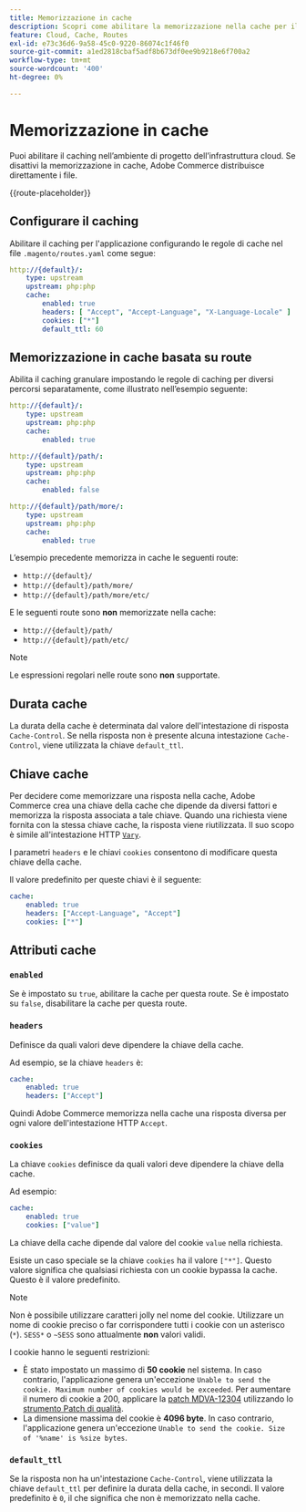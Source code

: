 ```yaml
---
title: Memorizzazione in cache
description: Scopri come abilitare la memorizzazione nella cache per il tuo Adobe Commerce negli ambienti dell’infrastruttura cloud.
feature: Cloud, Cache, Routes
exl-id: e73c36d6-9a58-45c0-9220-86074c1f46f0
source-git-commit: a1ed2818cbaf5adf8b673df0ee9b9218e6f700a2
workflow-type: tm+mt
source-wordcount: '400'
ht-degree: 0%

---
```


# Memorizzazione in cache

Puoi abilitare il caching nell’ambiente di progetto dell’infrastruttura cloud. Se disattivi la memorizzazione in cache, Adobe Commerce distribuisce direttamente i file.

{{route-placeholder}}

## Configurare il caching

Abilitare il caching per l&#39;applicazione configurando le regole di cache nel file `.magento/routes.yaml` come segue:

```yaml
http://{default}/:
    type: upstream
    upstream: php:php
    cache:
        enabled: true
        headers: [ "Accept", "Accept-Language", "X-Language-Locale" ]
        cookies: ["*"]
        default_ttl: 60
```

## Memorizzazione in cache basata su route

Abilita il caching granulare impostando le regole di caching per diversi percorsi separatamente, come illustrato nell’esempio seguente:

```yaml
http://{default}/:
    type: upstream
    upstream: php:php
    cache:
        enabled: true

http://{default}/path/:
    type: upstream
    upstream: php:php
    cache:
        enabled: false

http://{default}/path/more/:
    type: upstream
    upstream: php:php
    cache:
        enabled: true
```

L’esempio precedente memorizza in cache le seguenti route:

- `http://{default}/`
- `http://{default}/path/more/`
- `http://{default}/path/more/etc/`

E le seguenti route sono **non** memorizzate nella cache:

- `http://{default}/path/`
- `http://{default}/path/etc/`

>[!NOTE]
>
>Le espressioni regolari nelle route sono **non** supportate.

## Durata cache

La durata della cache è determinata dal valore dell&#39;intestazione di risposta `Cache-Control`. Se nella risposta non è presente alcuna intestazione `Cache-Control`, viene utilizzata la chiave `default_ttl`.

## Chiave cache

Per decidere come memorizzare una risposta nella cache, Adobe Commerce crea una chiave della cache che dipende da diversi fattori e memorizza la risposta associata a tale chiave. Quando una richiesta viene fornita con la stessa chiave cache, la risposta viene riutilizzata. Il suo scopo è simile all&#39;intestazione HTTP [`Vary`](https://www.w3.org/Protocols/rfc2616/rfc2616-sec14.html#sec14.44).

I parametri `headers` e le chiavi `cookies` consentono di modificare questa chiave della cache.

Il valore predefinito per queste chiavi è il seguente:

```yaml
cache:
    enabled: true
    headers: ["Accept-Language", "Accept"]
    cookies: ["*"]
```

## Attributi cache

### `enabled`

Se è impostato su `true`, abilitare la cache per questa route. Se è impostato su `false`, disabilitare la cache per questa route.

### `headers`

Definisce da quali valori deve dipendere la chiave della cache.

Ad esempio, se la chiave `headers` è:

```yaml
cache:
    enabled: true
    headers: ["Accept"]
```

Quindi Adobe Commerce memorizza nella cache una risposta diversa per ogni valore dell&#39;intestazione HTTP `Accept`.

### `cookies`

La chiave `cookies` definisce da quali valori deve dipendere la chiave della cache.

Ad esempio:

```yaml
cache:
    enabled: true
    cookies: ["value"]
```

La chiave della cache dipende dal valore del cookie `value` nella richiesta.

Esiste un caso speciale se la chiave `cookies` ha il valore `["*"]`. Questo valore significa che qualsiasi richiesta con un cookie bypassa la cache. Questo è il valore predefinito.

>[!NOTE]
>
>Non è possibile utilizzare caratteri jolly nel nome del cookie. Utilizzare un nome di cookie preciso o far corrispondere tutti i cookie con un asterisco (`*`). `SESS*` o `~SESS` sono attualmente **non** valori validi.

I cookie hanno le seguenti restrizioni:

- È stato impostato un massimo di **50 cookie** nel sistema. In caso contrario, l&#39;applicazione genera un&#39;eccezione `Unable to send the cookie. Maximum number of cookies would be exceeded`. Per aumentare il numero di cookie a 200, applicare la [patch MDVA-12304](https://experienceleague.adobe.com/docs/commerce-operations/tools/quality-patches-tool/release-notes.html?lang=it) utilizzando lo [strumento Patch di qualità](https://experienceleague.adobe.com/it/docs/commerce-learn/tutorials/tools/quality-patch-tool).
- La dimensione massima del cookie è **4096 byte**. In caso contrario, l&#39;applicazione genera un&#39;eccezione `Unable to send the cookie. Size of '%name' is %size bytes`.

### `default_ttl`

Se la risposta non ha un&#39;intestazione `Cache-Control`, viene utilizzata la chiave `default_ttl` per definire la durata della cache, in secondi. Il valore predefinito è `0`, il che significa che non è memorizzato nella cache.
